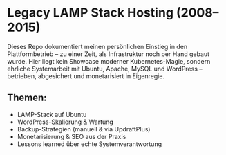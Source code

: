 # Legacy LAMP Stack Hosting (2008–2015)

Dieses Repo dokumentiert meinen persönlichen Einstieg in den Plattformbetrieb – zu einer Zeit, als Infrastruktur noch per Hand gebaut wurde.
Hier liegt kein Showcase moderner Kubernetes-Magie, sondern ehrliche Systemarbeit mit Ubuntu, Apache, MySQL und WordPress – betrieben, abgesichert und monetarisiert in Eigenregie.

## Themen:
- LAMP-Stack auf Ubuntu
- WordPress-Skalierung & Wartung
- Backup-Strategien (manuell & via UpdraftPlus)
- Monetarisierung & SEO aus der Praxis
- Lessons learned über echte Systemverantwortung
